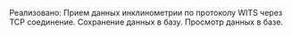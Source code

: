 Реализовано:
Прием данных инклинометрии по протоколу WITS через TCP соединение. 
Сохранение данных в базу.
Просмотр данных в базе.

